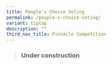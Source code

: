 ```yaml
---
title: People's Choice Voting
permalink: /people-s-choice-voting/
variant: tiptap
description: ""
third_nav_title: Pinnacle Competition
---
```

<blockquote>
<h3>Under construction</h3>
</blockquote>
<p></p>